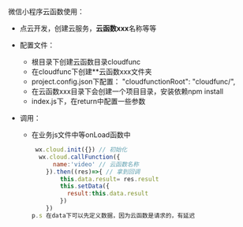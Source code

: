 微信小程序云函数使用：

+ 点云开发，创建云服务，**云函数xxx**名称等等

+ 配置文件：

  + 根目录下创建云函数目录cloudfunc
  + 在cloudfunc下创建**云函数xxx文件夹
  + project.config.json下配置：  "cloudfunctionRoot": "cloudfunc/",
  + 在云函数xxx目录下会创建一个项目目录，安装依赖npm install
  + index.js下，在return中配置一些参数

+ 调用：

  + 在业务js文件中等onLoad函数中

    ```js
     wx.cloud.init({}) // 初始化
      wx.cloud.callFunction({
          name:'video' // 云函数名称
        }).then((res)=>{ // 拿到回调
            this.data.result= res.result
            this.setData({
              result:this.data.result
            })
        })
    p.s 在data下可以先定义数据，因为云函数是请求的，有延迟
    ```

    

